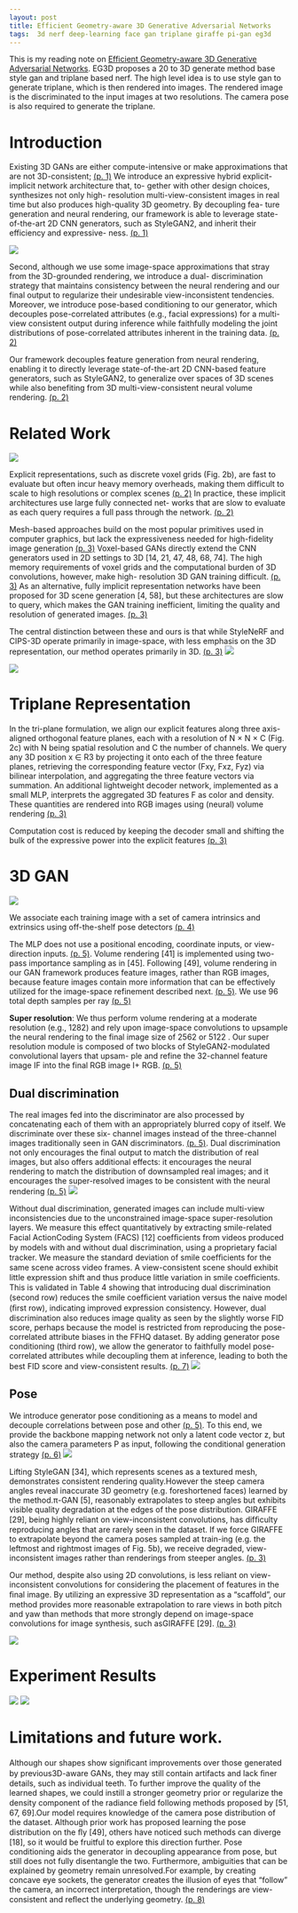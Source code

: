 ```yaml
---
layout: post
title: Efficient Geometry-aware 3D Generative Adversarial Networks
tags:  3d nerf deep-learning face gan triplane giraffe pi-gan eg3d
---
```


This is my reading note on [Efficient Geometry-aware 3D Generative Adversarial Networks](https://arxiv.org/abs/2112.07945v2). EG3D proposes a 20 to 3D generate method base style gan and triplane based nerf. The high level idea is to use style gan to generate triplane, which is then rendered into images. The rendered image is the discriminated to the input images at two resolutions. The camera pose is also required to generate the triplane.

# Introduction

Existing 3D GANs are either compute-intensive or make approximations that are not 3D-consistent; [(p. 1)](zotero://open-pdf/library/items/CRQCAZBR?page=1&annotation=FC9NZ9V8) We introduce an expressive hybrid explicit-implicit network architecture that, to- gether with other design choices, synthesizes not only high- resolution multi-view-consistent images in real time but also produces high-quality 3D geometry. By decoupling fea- ture generation and neural rendering, our framework is able to leverage state-of-the-art 2D CNN generators, such as StyleGAN2, and inherit their efficiency and expressive- ness. [(p. 1)](zotero://open-pdf/library/items/CRQCAZBR?page=1&annotation=BU68YR6T)

![](https://raw.githubusercontent.com/zhangtemplar/zhangtemplar.github.io/master/uPic/chanEfficientGeometryaware3D2021-1-x302-y320.png) 

Second, although we use some image-space approximations that stray from the 3D-grounded rendering, we introduce a dual- discrimination strategy that maintains consistency between the neural rendering and our final output to regularize their undesirable view-inconsistent tendencies. Moreover, we introduce pose-based conditioning to our generator, which decouples pose-correlated attributes (e.g., facial expressions) for a multi-view consistent output during inference while faithfully modeling the joint distributions of pose-correlated attributes inherent in the training data. [(p. 2)](zotero://open-pdf/library/items/CRQCAZBR?page=2&annotation=AE5W2GK2)

Our framework decouples feature generation from neural rendering, enabling it to directly leverage state-of-the-art 2D CNN-based feature generators, such as StyleGAN2, to generalize over spaces of 3D scenes while also benefiting from 3D multi-view-consistent neural volume rendering. [(p. 2)](zotero://open-pdf/library/items/CRQCAZBR?page=2&annotation=SJLIGN36)
# Related Work
![](https://raw.githubusercontent.com/zhangtemplar/zhangtemplar.github.io/master/uPic/chanEfficientGeometryaware3D2021-2-x305-y499.png) 

Explicit representations, such as discrete voxel grids (Fig. 2b), are fast to evaluate but often incur heavy memory overheads, making them difficult to scale to high resolutions or complex scenes [(p. 2)](zotero://open-pdf/library/items/CRQCAZBR?page=2&annotation=844J2IM2) In practice, these implicit architectures use large fully connected net- works that are slow to evaluate as each query requires a full pass through the network. [(p. 2)](zotero://open-pdf/library/items/CRQCAZBR?page=2&annotation=FCPLQFEY)

Mesh-based approaches build on the most popular primitives used in computer graphics, but lack the expressiveness needed for high-fidelity image generation [(p. 3)](zotero://open-pdf/library/items/CRQCAZBR?page=3&annotation=TQZVHNCK) Voxel-based GANs directly extend the CNN generators used in 2D settings to 3D [14, 21, 47, 48, 68, 74]. 
The high memory requirements of voxel grids and the computational burden of 3D convolutions, however, make high- resolution 3D GAN training difficult. [(p. 3)](zotero://open-pdf/library/items/CRQCAZBR?page=3&annotation=R5AADC9Y) As an alternative, fully implicit representation networks have been proposed for 3D scene generation [4, 58], but these architectures are slow to query, which makes the GAN training inefficient, limiting the quality and resolution of generated images. [(p. 3)](zotero://open-pdf/library/items/CRQCAZBR?page=3&annotation=KMQAZRP3)

The central distinction between these and ours is that while StyleNeRF and CIPS-3D operate primarily in image-space, with less emphasis on the 3D representation, our method operates primarily in 3D. [(p. 3)](zotero://open-pdf/library/items/CRQCAZBR?page=3&annotation=2D4CFA2F)
![](https://raw.githubusercontent.com/zhangtemplar/zhangtemplar.github.io/master/uPic/chanEfficientGeometryaware3D2021-3-x305-y526.png) 

![](https://raw.githubusercontent.com/zhangtemplar/zhangtemplar.github.io/master/uPic/chanEfficientGeometryaware3D2021-3-x305-y331.png) 

# Triplane Representation
In the tri-plane formulation, we align our explicit features along three axis-aligned orthogonal feature planes, each with a resolution of N × N × C (Fig. 2c) with N being spatial resolution and C the number of channels. We query any 3D position x ∈ R3 by projecting it onto each of the three feature planes, retrieving the corresponding feature vector (Fxy, Fxz, Fyz) via bilinear interpolation, and aggregating the three feature vectors via summation. An additional lightweight decoder network, implemented as a small MLP, interprets the aggregated 3D features F as color and density. These quantities are rendered into RGB images using (neural) volume rendering [(p. 3)](zotero://open-pdf/library/items/CRQCAZBR?page=3&annotation=49NXD7IV)

Computation cost is reduced by keeping the decoder small and shifting the bulk of the expressive power into the explicit features [(p. 3)](zotero://open-pdf/library/items/CRQCAZBR?page=3&annotation=IIQ2W6XW)
# 3D GAN
![](https://raw.githubusercontent.com/zhangtemplar/zhangtemplar.github.io/master/uPic/chanEfficientGeometryaware3D2021-4-x45-y538.png) 

We associate each training image with a set of camera intrinsics and extrinsics using off-the-shelf pose detectors [(p. 4)](zotero://open-pdf/library/items/CRQCAZBR?page=4&annotation=GWNZAFJ7)


The MLP does not use a positional encoding, coordinate inputs, or view- direction inputs. [(p. 5)](zotero://open-pdf/library/items/CRQCAZBR?page=5&annotation=QFQS63FY). Volume rendering [41] is implemented using two-pass importance sampling as in [45]. Following [49], volume rendering in our GAN framework produces feature images, rather than RGB images, because feature images contain more information that can be effectively utilized for the image-space refinement described next. [(p. 5)](zotero://open-pdf/library/items/CRQCAZBR?page=5&annotation=KRHM3SU3). We use 96 total depth samples per ray [(p. 5)](zotero://open-pdf/library/items/CRQCAZBR?page=5&annotation=ZC7YFVSG)

**Super resolution**: We thus perform volume rendering at a moderate resolution (e.g., 1282) and rely upon image-space convolutions to upsample the neural rendering to the final image size of 2562 or 5122 .  Our super resolution module is composed of two blocks of StyleGAN2-modulated convolutional layers that upsam- ple and refine the 32-channel feature image IF into the final RGB image I+ RGB. [(p. 5)](zotero://open-pdf/library/items/CRQCAZBR?page=5&annotation=XHQ7IA2V)

## Dual discrimination
The real images fed into the discriminator are also processed by concatenating each of them with an appropriately blurred copy of itself. We discriminate over these six- channel images instead of the three-channel images traditionally seen in GAN discriminators. [(p. 5)](zotero://open-pdf/library/items/CRQCAZBR?page=5&annotation=PDE2FNBR). Dual discrimination not only encourages the final output to match the distribution of real images, but also offers additional effects: it encourages the neural rendering to match the distribution of downsampled real images; and it encourages the super-resolved images to be consistent with the neural rendering [(p. 5)](zotero://open-pdf/library/items/CRQCAZBR?page=5&annotation=JCZBLEV6)
![](https://raw.githubusercontent.com/zhangtemplar/zhangtemplar.github.io/master/uPic/chanEfficientGeometryaware3D2021-5-x49-y613.png) 

Without dual discrimination, generated images can include multi-view inconsistencies due to the unconstrained image-space super-resolution layers. We measure this effect quantitatively by extracting smile-related Facial ActionCoding System (FACS) [12] coefﬁcients from videos produced by models with and without dual discrimination, using a proprietary facial tracker. We measure the standard deviation of smile coefﬁcients for the same scene across video frames. A view-consistent scene should exhibit little expression shift and thus produce little variation in smile coefﬁcients. This is validated in Table 4 showing that introducing dual discrimination (second row) reduces the smile coefﬁcient variation versus the naive model (ﬁrst row), indicating improved expression consistency. However, dual discrimination also reduces image quality as seen by the slightly worse FID score, perhaps because the model is restricted from reproducing the pose-correlated attribute biases in the FFHQ dataset. By adding generator pose conditioning (third row), we allow the generator to faithfully model pose-correlated attributes while decoupling them at inference, leading to both the best FID score and view-consistent results. [(p. 7)](zotero://open-pdf/library/items/CRQCAZBR?page=7&annotation=G8JKN83I)
![](https://raw.githubusercontent.com/zhangtemplar/zhangtemplar.github.io/master/uPic/chanEfficientGeometryaware3D2021-7-x307-y520.png) 

## Pose
We introduce generator pose conditioning as a means to model and decouple correlations between pose and other [(p. 5)](zotero://open-pdf/library/items/CRQCAZBR?page=5&annotation=JYUI6MTC). To this end, we provide the backbone mapping network not only a latent code vector z, but also the camera parameters P as input, following the conditional generation strategy [(p. 6)](zotero://open-pdf/library/items/CRQCAZBR?page=6&annotation=ZFLAFZWC)
![](https://raw.githubusercontent.com/zhangtemplar/zhangtemplar.github.io/master/uPic/chanEfficientGeometryaware3D2021-13-x304-y215.png) 

Lifting StyleGAN [34], which represents scenes as a textured mesh, demonstrates consistent rendering quality.However the steep camera angles reveal inaccurate 3D geometry (e.g. foreshortened faces) learned by the method.π-GAN [5], reasonably extrapolates to steep angles but exhibits visible quality degradation at the edges of the pose distribution. GIRAFFE [29], being highly reliant on view-inconsistent convolutions, has difﬁculty reproducing angles that are rarely seen in the dataset. If we force GIRAFFE to extrapolate beyond the camera poses sampled at train-ing (e.g. the leftmost and rightmost images of Fig. 5b), we receive degraded, view-inconsistent images rather than renderings from steeper angles. [(p. 3)](zotero://open-pdf/library/items/CRQCAZBR?page=3&annotation=98KCPHHC)

Our method, despite also using 2D convolutions, is less reliant on view-inconsistent convolutions for considering the placement of features in the ﬁnal image. By utilizing an expressive 3D representation as a “scaffold”, our method provides more reasonable extrapolation to rare views in both pitch and yaw than methods that more strongly depend on image-space convolutions for image synthesis, such asGIRAFFE [29]. [(p. 3)](zotero://open-pdf/library/items/CRQCAZBR?page=3&annotation=L93HP6AA)

![](https://raw.githubusercontent.com/zhangtemplar/zhangtemplar.github.io/master/uPic/chanEfficientGeometryaware3D2021-15-x121-y59.png) 

# Experiment Results
![](https://raw.githubusercontent.com/zhangtemplar/zhangtemplar.github.io/master/uPic/chanEfficientGeometryaware3D2021-6-x46-y286.png) 
![](https://raw.githubusercontent.com/zhangtemplar/zhangtemplar.github.io/master/uPic/chanEfficientGeometryaware3D2021-16-x48-y229.png) 

# Limitations and future work. 
Although our shapes show signiﬁcant improvements over those generated by previous3D-aware GANs, they may still contain artifacts and lack ﬁner details, such as individual teeth. To further improve the quality of the learned shapes, we could instill a stronger geometry prior or regularize the density component of the radiance ﬁeld following methods proposed by [51, 67, 69].Our model requires knowledge of the camera pose distribution of the dataset. Although prior work has proposed learning the pose distribution on the ﬂy [49], others have noticed such methods can diverge [18], so it would be fruitful to explore this direction further. Pose conditioning aids the generator in decoupling appearance from pose, but still does not fully disentangle the two. Furthermore, ambiguities that can be explained by geometry remain unresolved.For example, by creating concave eye sockets, the generator creates the illusion of eyes that “follow” the camera, an incorrect interpretation, though the renderings are view-consistent and reﬂect the underlying geometry. [(p. 8)](zotero://open-pdf/library/items/CRQCAZBR?page=8&annotation=CXKQZPSR)


